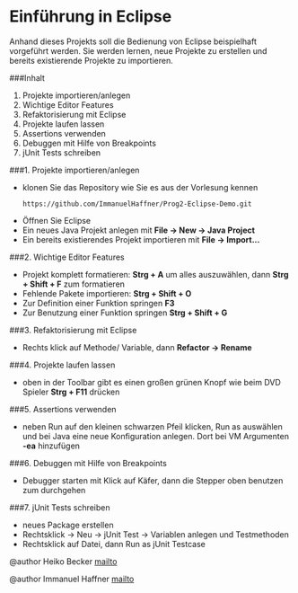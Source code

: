 Einführung in Eclipse
===

Anhand dieses Projekts soll die Bedienung von Eclipse beispielhaft vorgeführt
werden.  Sie werden lernen, neue Projekte zu erstellen und bereits existierende
Projekte zu importieren. 

###Inhalt

1. Projekte importieren/anlegen
2. Wichtige Editor Features
3. Refaktorisierung mit Eclipse
4. Projekte laufen lassen
5. Assertions verwenden
6. Debuggen mit Hilfe von Breakpoints
7. jUnit Tests schreiben


###1. Projekte importieren/anlegen

- klonen Sie das Repository wie Sie es aus der Vorlesung kennen
  ```
  https://github.com/ImmanuelHaffner/Prog2-Eclipse-Demo.git
  ```
- Öffnen Sie Eclipse
- Ein neues Java Projekt anlegen mit **File -> New -> Java Project**
- Ein bereits existierendes Projekt importieren mit **File -> Import...**

###2. Wichtige Editor Features

- Projekt komplett formatieren: **Strg + A** um alles auszuwählen, dann
**Strg + Shift + F** zum formatieren
- Fehlende Pakete importieren: **Strg + Shift + O**
- Zur Definition einer Funktion springen **F3**
- Zur Benutzung einer Funktion springen **Strg + Shift + G**

###3. Refaktorisierung mit Eclipse

- Rechts klick auf Methode/ Variable, dann **Refactor -> Rename**

###4. Projekte laufen lassen

- oben in der Toolbar gibt es einen großen grünen Knopf wie beim DVD Spieler
**Strg + F11** drücken

###5. Assertions verwenden

- neben Run auf den kleinen schwarzen Pfeil klicken, Run as auswählen und bei
Java eine neue Konfiguration anlegen. Dort bei VM Argumenten
**-ea** hinzufügen

###6. Debuggen mit Hilfe von Breakpoints

- Debugger starten mit Klick auf Käfer, dann die Stepper oben benutzen zum
durchgehen

###7. jUnit Tests schreiben

- neues Package erstellen
- Rechtsklick -> Neu -> jUnit Test -> Variablen anlegen und Testmethoden
- Rechtsklick auf Datei, dann Run as jUnit Testcase


@author Heiko Becker [mailto](heikobecker92@gmail.com)

@author Immanuel Haffner [mailto](haffner@cs.uni-saarland.de)

